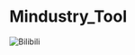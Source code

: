 # Mindustry_Tool
![Bilibili](https://img.shields.io/badge/dynamic/json?color=0DA3D5&style=flat-square&label=Bilibili&logo=bilibili&query=%24.data.subsInEachSource.bilibili&suffix=%20%E7%B2%89%E4%B8%9D&url=https%3A%2F%2Fapi.spencerwoo.com%2Fsubstats%2F%3Fsource%3Dbilibili%26queryKey%3D387063165)
